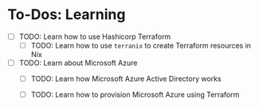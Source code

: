 # To-Dos: Learning

- [ ] TODO: Learn how to use Hashicorp Terraform
  - [ ] TODO: Learn how to use `terranix` to create Terraform resources in Nix

- [ ] TODO: Learn about Microsoft Azure
  - [ ] TODO: Learn how Microsoft Azure Active Directory works
  - [ ] TODO: Learn how to provision Microsoft Azure using Terraform


